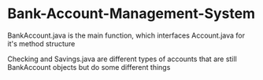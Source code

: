 # Bank-Account-Management-System

BankAccount.java is the main function, which interfaces Account.java for it's method structure

Checking and Savings.java are different types of accounts that are still BankAccount objects but do some different things
